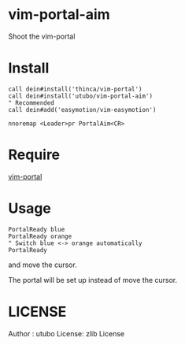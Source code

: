 # vim-portal-aim

Shoot the vim-portal

# Install
```vim
call dein#install('thinca/vim-portal')
call dein#install('utubo/vim-portal-aim')
" Recommended
call dein#add('easymotion/vim-easymotion')

nnoremap <Leader>pr PortalAim<CR>
```

# Require
[vim-portal](https://github.com/thinca/vim-portal)

# Usage
```vim
PortalReady blue
PortalReady orange
" Switch blue <-> orange automatically
PortalReady
```

and move the cursor.

The portal will be set up instead of move the cursor.

# LICENSE
Author : utubo
License: zlib License
